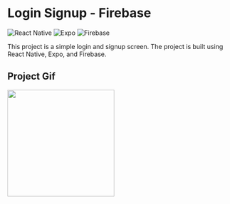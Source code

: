 # **Login Signup - Firebase**

![React Native](https://img.shields.io/badge/react_native-%2320232a.svg?style=for-the-badge&logo=react&logoColor=%2361DAFB)
![Expo](https://img.shields.io/badge/expo-1C1E24?style=for-the-badge&logo=expo&logoColor=#D04A37)
![Firebase](https://img.shields.io/badge/firebase-ffca28?style=for-the-badge&logo=firebase&logoColor=black)

This project is a simple login and signup screen. The project is built using React Native, Expo, and Firebase.

## Project Gif

<img src='../readme-assets/login-register.gif' width='240'>
